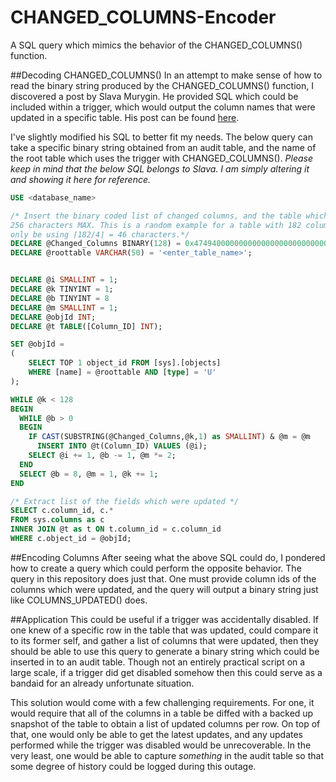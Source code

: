 # CHANGED_COLUMNS-Encoder
A SQL query which mimics the behavior of the CHANGED_COLUMNS() function.

##Decoding CHANGED_COLUMNS()
In an attempt to make sense of how to read the binary string produced by the CHANGED_COLUMNS() function, I discovered a post by Slava Murygin. He provided SQL which could be included within a trigger, which would output the column names that were updated in a specific table. His post can be found [here](http://slavasql.blogspot.com/2015/08/decoding-columnsupdated-function.html).

I've slightly modified his SQL to better fit my needs. The below query can take a specific binary string obtained from an audit table, and the name of the root table which uses the trigger with CHANGED_COLUMNS(). *Please keep in mind that the below SQL belongs to Slava. I am simply altering it and showing it here for reference.*

```SQL
USE <database_name>

/* Insert the binary coded list of changed columns, and the table which to search
256 characters MAX. This is a random example for a table with 182 columns, thus I will 
only be using ⌈182/4⌉ = 46 characters.*/
DECLARE @Changed_Columns BINARY(128) = 0x474940000000000000000000000000000000A0008E0002
DECLARE @roottable VARCHAR(50) = '<enter_table_name>';


DECLARE @i SMALLINT = 1;
DECLARE @k TINYINT = 1;
DECLARE @b TINYINT = 8
DECLARE @m SMALLINT = 1;
DECLARE @objId INT;
DECLARE @t TABLE([Column_ID] INT);

SET @objId =
(
    SELECT TOP 1 object_id FROM [sys].[objects]
    WHERE [name] = @roottable AND [type] = 'U'
);

WHILE @k < 128 
BEGIN
  WHILE @b > 0
  BEGIN
    IF CAST(SUBSTRING(@Changed_Columns,@k,1) as SMALLINT) & @m = @m 
      INSERT INTO @t(Column_ID) VALUES (@i);
    SELECT @i += 1, @b -= 1, @m *= 2;
  END
  SELECT @b = 8, @m = 1, @k += 1;
END

/* Extract list of the fields which were updated */
SELECT c.column_id, c.*
FROM sys.columns as c
INNER JOIN @t as t ON t.column_id = c.column_id
WHERE c.object_id = @objId;
```

##Encoding Columns
After seeing what the above SQL could do, I pondered how to create a query which could perform the opposite behavior. The query in this repository does just that. One must provide column ids of the columns which were updated, and the query will output a binary string just like COLUMNS_UPDATED() does.

##Application
This could be useful if a trigger was accidentally disabled. If one knew of a specific row in the table that was updated, could compare it to its former self, and gather a list of columns that were updated, then they should be able to use this query to generate a binary string which could be inserted in to an audit table. Though not an entirely practical script on a large scale, if a trigger did get disabled somehow then this could serve as a bandaid for an already unfortunate situation. 

This solution would come with a few challenging requirements. For one, it would require that all of the columns in a table be diffed with a backed up snapshot of the table to obtain a list of updated columns per row. On top of that, one would only be able to get the latest updates, and any updates performed while the trigger was disabled would be unrecoverable. In the very least, one would be able to capture *something* in the audit table so that some degree of history could be logged during this outage.
